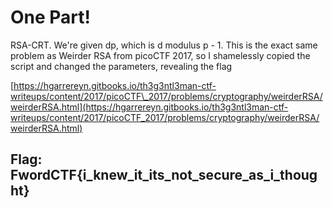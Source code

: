 # One Part!

RSA-CRT. We're given dp, which is d modulus p - 1. This is the exact same problem as Weirder RSA from picoCTF 2017, so I shamelessly copied the script and changed the parameters, revealing the flag

[https://hgarrereyn.gitbooks.io/th3g3ntl3man-ctf-writeups/content/2017/picoCTF\_2017/problems/cryptography/weirderRSA/weirderRSA.html](https://hgarrereyn.gitbooks.io/th3g3ntl3man-ctf-writeups/content/2017/picoCTF_2017/problems/cryptography/weirderRSA/weirderRSA.html)

## Flag: FwordCTF{i\_knew\_it\_its\_not\_secure\_as\_i\_thought}

